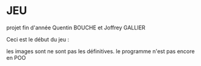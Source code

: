 # JEU
projet fin d'année Quentin BOUCHE et Joffrey GALLIER

Ceci est le début du jeu : 

les images sont ne sont pas les définitives.
le programme n'est pas encore en POO
